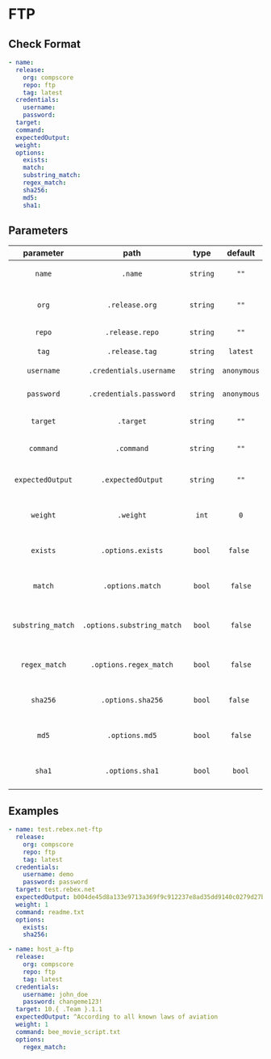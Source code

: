 # FTP

## Check Format

```yaml
- name:
  release:
    org: compscore
    repo: ftp
    tag: latest
  credentials:
    username:
    password:
  target:
  command:
  expectedOutput:
  weight:
  options:
    exists:
    match:
    substring_match:
    regex_match:
    sha256:
    md5:
    sha1:
```

## Parameters

|     parameter     |            path            |   type   |   default   | required | description                                           |
| :---------------: | :------------------------: | :------: | :---------: | :------: | :---------------------------------------------------- |
|      `name`       |          `.name`           | `string` |    `""`     |  `true`  | `name of check (must be unique)`                      |
|       `org`       |       `.release.org`       | `string` |    `""`     |  `true`  | `organization that check repository belongs to`       |
|      `repo`       |      `.release.repo`       | `string` |    `""`     |  `true`  | `repository of the check`                             |
|       `tag`       |       `.release.tag`       | `string` |  `latest`   | `false`  | `tagged version of check`                             |
|    `username`     |  `.credentials.username`   | `string` | `anonymous` | `false`  | `username of ftp user`                                |
|    `password`     |  `.credentials.password`   | `string` | `anonymous` | `false`  | `default password of ftp user`                        |
|     `target`      |         `.target`          | `string` |    `""`     |  `true`  | `ftp server network location`                         |
|     `command`     |         `.command`         | `string` |    `""`     | `false`  | `file to check against expectedOutput`                |
| `expectedOutput`  |     `.expectedOutput`      | `string` |    `""`     | `false`  | `expected output of file based on options`            |
|     `weight`      |         `.weight`          |  `int`   |     `0`     |  `true`  | `amount of points a successful check is worth`        |
|     `exists`      |     `.options.exists`      |  `bool`  |  `false `   | `false`  | `check targeted file exists and can be accessed`      |
|      `match`      |      `.options.match`      |  `bool`  |   `false`   | `false`  | `check contents of targeted file are exact match`     |
| `substring_match` | `.options.substring_match` |  `bool`  |   `false`   | `false`  | `check contents of targeted file are substring match` |
|   `regex_match`   |   `.options.regex_match`   |  `bool`  |   `false`   | `false`  | `check contents of targeted file are regex match`     |
|     `sha256`      |     `.options.sha256`      |  `bool`  |  `false `   | `false`  | `check sha256 hash of targeted file matches hash`     |
|       `md5`       |       `.options.md5`       |  `bool`  |   `false`   | `false`  | `check md5 hash of targeted file matches hash`        |
|      `sha1`       |      `.options.sha1`       |  `bool`  |   `bool`    | `false`  | `check sha1 hash of targeted file matches hash`       |

## Examples

```yaml
- name: test.rebex.net-ftp
  release:
    org: compscore
    repo: ftp
    tag: latest
  credentials:
    username: demo
    password: password
  target: test.rebex.net
  expectedOutput: b004de45d8a133e9713a369f9c912237e8ad35dd9140c0279d27bada067797f4
  weight: 1
  command: readme.txt
  options:
    exists:
    sha256:
```

```yaml
- name: host_a-ftp
  release:
    org: compscore
    repo: ftp
    tag: latest
  credentials:
    username: john_doe
    password: changeme123!
  target: 10.{ .Team }.1.1
  expectedOutput: ^According to all known laws of aviation
  weight: 1
  command: bee_movie_script.txt
  options:
    regex_match:
```
